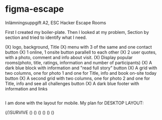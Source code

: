 # figma-escape
Inlämningsuppgift A2, ESC Hacker Escape Rooms

First I created my boiler-plate.
Then I looked at my problem, Section by section and tried to identify what I need. 

(X) logo, background, Title
(X) menu with 3 of the same and one contact button
(X) 1 online, 1 onsite button parallell to each other
(X) 2 user quotes, with a photo, comment and info about visit.
(X) Display popular rooms(photo, title, ratings, information and number of participants)
(X) A dark blue block with information and "read full story" button 
(X) A grid with two columns, one for photo 1 and one for Title, info and book on-site today button
(X) A second grid with two columns, one for photo 2 and one for Title, info and see all challenges button
(X) A dark blue footer with information and links

##
I am done with the layout for mobile. 
My plan for DESKTOP LAYOUT: 

(/)SURVIVE
()
()
()
()
()
()
